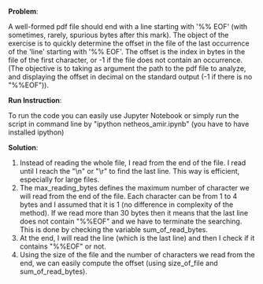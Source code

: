 **Problem**:

A well-formed pdf file should end with a line starting with '%% EOF' (with sometimes, rarely, spurious bytes after this mark).
The object of the exercise is to quickly determine the offset in the file of the last occurrence of the 'line' starting with '%% EOF'. The offset is the index in bytes in the file of the first character, or -1 if the file does not contain an occurrence.
(The objective is to taking as argument the path to the pdf file to analyze, and displaying the offset in decimal on the standard output (-1 if there is no "%%EOF")).

**Run Instruction**:

To run the code you can easily use Jupyter Notebook or simply run the script in command line by "ipython netheos_amir.ipynb" (you have to have installed ipython)

**Solution**:
1) Instead of reading the whole file, I read from the end of the file. I read until I reach the "\n" or "\r" to find the last line. This way is efficient, especially for large files.
2) The max_reading_bytes defines the maximum number of character we will read from the end of the file. Each character can be from 1 to 4 bytes and I assumed that it is 1 (no difference in complexity of the method). If we read more than 30 bytes then it means that the last line does not contain "%%EOF" and we have to terminate the searching. This is done by checking the variable sum_of_read_bytes.
3) At the end, I will read the line (which is the last line) and then I check if it contains "%%EOF" or not.
4) Using the size of the file and the number of characters we read from the end, we can easily compute the offset (using size_of_file and sum_of_read_bytes).
